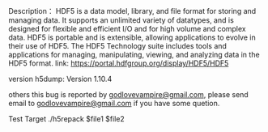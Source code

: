 Description：
HDF5 is a data model, library, and file format for storing and managing data. It supports an unlimited variety of datatypes, and is designed for flexible and efficient I/O and for high volume and complex data. HDF5 is portable and is extensible, allowing applications to evolve in their use of HDF5. The HDF5 Technology suite includes tools and applications for managing, manipulating, viewing, and analyzing data in the HDF5 format. link: https://portal.hdfgroup.org/display/HDF5/HDF5

version
h5dump: Version 1.10.4

others
this bug is reported by godlovevampire@gmail.com, please send email to godlovevampire@gmail.com if you have some quetion.

Test Target
./h5repack $file1 $file2
